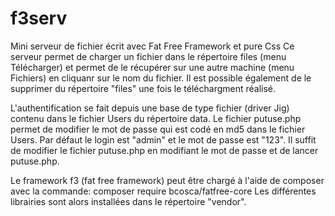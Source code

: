 # f3serv

Mini serveur de fichier écrit avec Fat Free Framework et pure Css
Ce serveur permet de charger un fichier dans le répertoire files (menu Télécharger) et permet de le récupérer sur une autre machine (menu Fichiers) en cliquanr sur le nom du fichier. Il est possible également de le supprimer du répertoire "files" une fois le téléchargment réalisé.

L'authentification se fait depuis une base de type fichier (driver Jig) contenu dans le fichier Users du répertoire data.
Le fichier putuse.php permet de modifier le mot de passe qui est codé en md5 dans le fichier Users. Par défaut le login est "admin" et le mot de passe est "123". Il suffit de modifier le fichier putuse.php en modifiant le mot de passe et de lancer putuse.php.

Le framework f3 (fat free framework) peut être chargé à l'aide de composer avec la commande:
composer require bcosca/fatfree-core
Les différentes librairies sont alors installées dans le répertoire "vendor".

